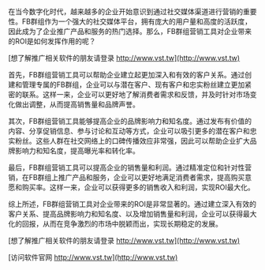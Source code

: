 在当今数字化时代，越来越多的企业开始意识到通过社交媒体渠道进行营销的重要性。FB群组作为一个强大的社交媒体平台，拥有庞大的用户量和高度的活跃度，因此成为了企业推广产品和服务的热门选择。那么，FB群组营销工具对企业带来的ROI是如何发挥作用的呢？

[想了解推广相关软件的朋友请登录 http://www.vst.tw](http://www.vst.tw)

首先，FB群组营销工具可以帮助企业建立起更加深入和有效的客户关系。通过创建和管理专属的FB群组，企业可以与潜在客户、现有客户和忠实粉丝建立更加紧密的联系。这样一来，企业可以更好地了解消费者需求和反馈，并及时针对市场变化做出调整，从而提高销售量和品牌声誉。

其次，FB群组营销工具能够提高企业的品牌影响力和知名度。通过发布有价值的内容、分享促销信息、参与讨论和互动等方式，企业可以吸引更多的潜在客户和忠实粉丝。这些人群在社交网络上的口碑传播效应非常强，因此可以帮助企业扩大品牌影响力和知名度，提高曝光率和转化率。

最后，FB群组营销工具可以提高企业的销售量和利润。通过精准定位和针对性营销，在FB群组上推广产品和服务，企业可以更好地满足消费者需求，提高购买意愿和购买率。这样一来，企业可以获得更多的销售收入和利润，实现ROI最大化。

综上所述，FB群组营销工具对企业带来的ROI是非常显著的。通过建立深入有效的客户关系、提高品牌影响力和知名度、以及增加销售量和利润，企业可以获得最大化的回报，从而在竞争激烈的市场中脱颖而出，实现长期稳定的发展。

[想了解推广相关软件的朋友请登录 http://www.vst.tw](http://www.vst.tw)


[访问软件官网 http://www.vst.tw](http://www.vst.tw)
